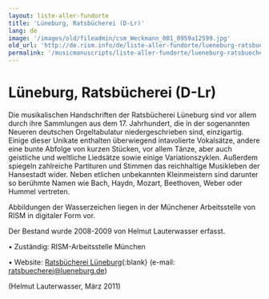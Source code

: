 ```yaml
---
layout: liste-aller-fundorte
title: 'Lüneburg, Ratsbücherei (D-Lr)'
lang: de
image: '/images/old/fileadmin/csm_Weckmann_001_0959a12599.jpg'
old_url: 'http://de.rism.info/de/liste-aller-fundorte/lueneburg-ratsbuecherei.html'
permalink: '/musicmanuscripts/liste-aller-fundorte/lueneburg-ratsbuecherei.html'
---
```



# Lüneburg, Ratsbücherei (D-Lr)

Die musikalischen Handschriften der Ratsbücherei Lüneburg sind vor allem durch ihre Sammlungen aus dem 17. Jahrhundert, die in der sogenannten Neueren deutschen Orgeltabulatur niedergeschrieben sind, einzigartig. Einige dieser Unikate enthalten überwiegend intavolierte Vokalsätze, andere eine bunte Abfolge von kurzen Stücken, vor allem Tänze, aber auch geistliche und weltliche Liedsätze sowie einige Variationszyklen. Außerdem spiegeln zahlreiche Partituren und Stimmen das reichhaltige Musikleben der Hansestadt wider. Neben etlichen unbekannten Kleinmeistern sind darunter so berühmte Namen wie Bach, Haydn, Mozart, Beethoven, Weber oder Hummel vertreten.

Abbildungen der Wasserzeichen liegen in der Münchener Arbeitsstelle von RISM in digitaler Form vor.

Der Bestand wurde 2008-2009 von Helmut Lauterwasser erfasst.

• Zuständig: RISM-Arbeitsstelle München

• Website: [Ratsbücherei Lüneburg](https://www.hansestadt-lueneburg.de/kultur-und-freizeit/kulturhaeuser-und-bibliotheken/ratsbuecherei.html "Opens external link in new window"){:blank} (e-mail: [ratsbuecherei@lueneburg.de](mailto:ratsbuecherei@lueneburg.de "Opens window for sending email"))

(Helmut Lauterwasser, März 2011)


